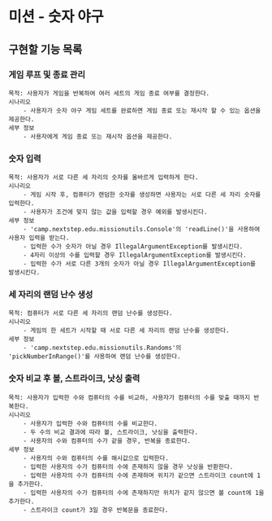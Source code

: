 # 미션 - 숫자 야구

## 구현할 기능 목록


### 게임 루프 및 종료 관리
	목적: 사용자가 게임을 반복하여 여러 세트의 게임 종료 여부를 결정한다. 
	시나리오
		- 사용자가 숫자 야구 게임 세트를 완료하면 게임 종료 또는 재시작 할 수 있는 옵션을 제공한다. 
	세부 정보
		- 사용자에게 게임 종료 또는 재시작 옵션을 제공한다. 


### 숫자 입력
    목적: 사용자가 서로 다른 세 자리의 숫자를 올바르게 입력하게 한다.
    시나리오 
        - 게임 시작 후, 컴퓨터가 랜덤한 숫자를 생성하면 사용자는 서로 다른 세 자리 숫자를 입력한다.
        - 사용자가 조건에 맞지 않는 값을 입력할 경우 예외를 발생시킨다.
    세부 정보
        - 'camp.nextstep.edu.missionutils.Console'의 'readLine()'을 사용하여 사용자 입력을 받는다.
        - 입력한 수가 숫자가 아닐 경우 IllegalArgumentException를 발생시킨다.
        - 4자리 이상의 수를 입력할 경우 IllegalArgumentException를 발생시킨다.
        - 입력한 수가 서로 다른 3개의 숫자가 아닐 경우 IllegalArgumentException를 발생시킨다.


### 세 자리의 랜덤 난수 생성
	목적: 컴퓨터가 서로 다른 세 자리의 랜덤 난수를 생성한다.
	시나리오
		- 게임의 한 세트가 시작할 때 서로 다른 세 자리의 랜덤 난수를 생성한다. 
	세부 정보
		- 'camp.nextstep.edu.missionutils.Randoms'의 'pickNumberInRange()'를 사용하여 랜덤 난수를 생성한다. 


### 숫자 비교 후 볼, 스트라이크, 낫싱 출력
	목적: 사용자가 입력한 수와 컴퓨터의 수를 비교하, 사용자가 컴퓨터의 수를 맞출 때까지 반복한다.
	시나리오
		- 사용자가 입력한 수와 컴퓨터의 수를 비교한다.
		- 두 수의 비교 결과에 따라 볼, 스트라이크, 낫싱을 출력한다.
		- 사용자의 수와 컴퓨터의 수가 같을 경우, 반복을 종료한다.
	세부 정보
		- 사용자의 수와 컴퓨터의 수를 해시값으로 입력한다. 
		- 입력한 사용자의 수가 컴퓨터의 수에 존재하지 않을 경우 낫싱을 반환한다. 
		- 입력한 사용자의 수가 컴퓨터의 수에 존재하며 위치가 같으면 스트라이크 count에 1을 추가한다.
		- 입력한 사용자의 수가 컴퓨터의 수에 존재하지만 위치가 같지 않으면 볼 count에 1을 추가한다.
		- 스트라이크 count가 3일 경우 반복문을 종료한다. 

		